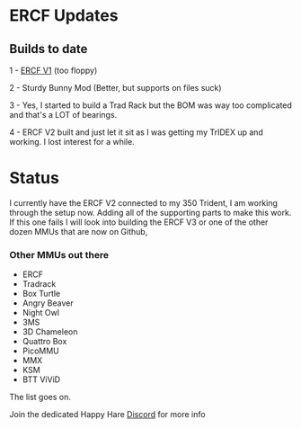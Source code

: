 # ERCF Updates

## Builds to date

1 - [ERCF V1](https://github.com/EtteGit/EnragedRabbitProject) (too floppy)

2 - Sturdy Bunny Mod (Better, but supports on files suck)

3 - Yes, I started to build a Trad Rack but the BOM was way too complicated and that's a LOT of bearings.

4 - ERCF V2 built and just let it sit as I was getting my TrIDEX up and working.  I lost interest for a while.

# Status

I currently have the ERCF V2 connected to my 350 Trident, I am working through the setup now.  Adding all of the supporting parts to make this work.  If this one fails I will look into building the ERCF V3 or one of the other dozen MMUs that are now on Github,


### Other MMUs out there

- ERCF
- Tradrack
- Box Turtle
- Angry Beaver
- Night Owl
- 3MS
- 3D Chameleon
- Quattro Box
- PicoMMU
- MMX
- KSM
- BTT ViViD

The list goes on.

Join the dedicated Happy Hare [Discord](https://discord.gg/aABQUjkZPk) for more info
